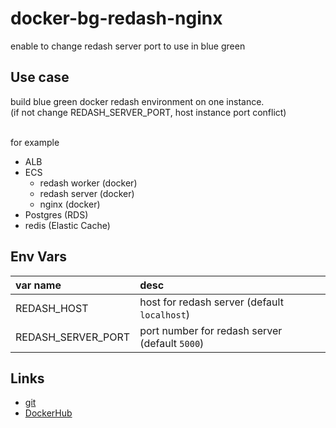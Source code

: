 # docker-bg-redash-nginx

enable to change redash server port to use in blue green

## Use case

build blue green docker redash environment on one instance.<br>
(if not change REDASH_SERVER_PORT, host instance port conflict)<br><br>

for example
- ALB
- ECS
    - redash worker (docker)
    - redash server (docker)
    - nginx (docker)
- Postgres (RDS)
- redis (Elastic Cache)



## Env Vars

|var name|desc|
|:---|:---|
|REDASH_HOST|host for redash server (default `localhost`)|
|REDASH_SERVER_PORT|port number for redash server (default `5000`)|


## Links
- [git](https://github.com/ys-tydy/docker-bg-redash-nginx)
- [DockerHub](https://hub.docker.com/r/ystydy/redash-nginx-bg/)

